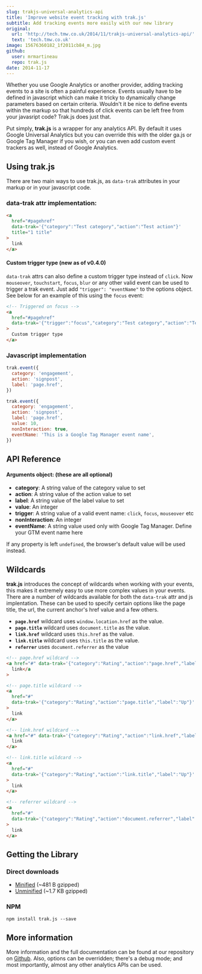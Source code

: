 ```yaml
---
slug: trakjs-universal-analytics-api
title: 'Improve website event tracking with trak.js'
subtitle: Add tracking events more easily with our new library
original:
  url: 'http://tech.tmw.co.uk/2014/11/trakjs-universal-analytics-api/'
  text: 'tech.tmw.co.uk'
image: 15676360182_1f2011cb84_m.jpg
github:
  user: mrmartineau
  repo: trak.js
date: 2014-11-17
---
```


Whether you use Google Analytics or another provider, adding tracking events to a site is often a painful experience. Events usually have to be defined in javascript which can make it tricky to dynamically change parameters based on certain criteria. Wouldn't it be nice to define events within the markup so that hundreds of click events can be left free from your javasript code? Trak.js does just that.

Put simply, **trak.js** is a wrapper for any analytics API. By default it uses Google Universal Analytics but you can override this with the older ga.js or Google Tag Manager if you wish, or you can even add custom event trackers as well, instead of Google Analytics.

## Using trak.js

There are two main ways to use trak.js, as `data-trak` attributes in your markup or in your javascript code.

### data-trak attr implementation:

```html
<a
  href="#pagehref"
  data-trak='{"category":"Test category","action":"Test action"}'
  title="1 title"
>
  link
</a>
```

#### Custom trigger type (new as of v0.4.0)

`data-trak` attrs can also define a custom trigger type instead of `click`. Now `mouseover`, `touchstart`, `focus`, `blur` or any other valid event can be used to trigger a trak event. Just add `"trigger": "eventName"` to the options object. See below for an example of this using the `focus` event:

```html
<!-- Triggered on focus -->
<a
  href="#pagehref"
  data-trak='{"trigger":"focus","category":"Test category","action":"Test action"}'
>
  Custom trigger type
</a>
```

### Javascript implementation

```js
trak.event({
  category: 'engagement',
  action: 'signpost',
  label: 'page.href',
})

trak.event({
  category: 'engagement',
  action: 'signpost',
  label: 'page.href',
  value: 10,
  nonInteraction: true,
  eventName: 'This is a Google Tag Manager event name',
})
```

## API Reference

#### Arguments object: (these are all optional)

- **category**: A string value of the category value to set
- **action**: A string value of the action value to set
- **label**: A string value of the label value to set
- **value**: An integer
- **trigger**: A string value of a valid event name: `click`, `focus`, `mouseover` etc
- **nonInteraction**: An integer
- **eventName**: A string value used only with Google Tag Manager. Define your GTM event name here

If any property is left `undefined`, the browser's default value will be used instead.

## Wildcards

**trak.js** introduces the concept of wildcards when working with your events, this makes it extremely easy to use more complex values in your events. There are a number of wildcards available for both the `data-trak` attr and js implentation. These can be used to specify certain options like the page title, the url, the current anchor's href value and a few others.

- **`page.href`** wildcard uses `window.location.href` as the value.
- **`page.title`** wildcard uses `document.title` as the value.
- **`link.href`** wildcard uses `this.href` as the value.
- **`link.title`** wildcard uses `this.title` as the value.
- **`referrer`** uses `document.referrer` as the value

```html
<!-- page.href wildcard -->
<a href="#" data-trak='{"category":"Rating","action":"page.href","label":"Up"}'>
  link</a
>

<!-- page.title wildcard -->
<a
  href="#"
  data-trak='{"category":"Rating","action":"page.title","label":"Up"}'
>
  link
</a>

<!-- link.href wildcard -->
<a href="#" data-trak='{"category":"Rating","action":"link.href","label":"Up"}'>
  link
</a>

<!-- link.title wildcard -->
<a
  href="#"
  data-trak='{"category":"Rating","action":"link.title","label":"Up"}'
>
  link
</a>

<!-- referrer wildcard -->
<a
  href="#"
  data-trak='{"category":"Rating","action":"document.referrer","label":"Up"}'
>
  link
</a>
```

## Getting the Library

### Direct downloads

- [Minified](https://raw.githubusercontent.com/mrmartineau/trak.js/master/dist/trak.min.js) (~481 B gzipped)
- [Unminified](https://raw.githubusercontent.com/mrmartineau/trak.js/master/dist/trak.js) (~1.7 KB gzipped)

### NPM

`npm install trak.js --save`

## More information

More information and the full documentation can be found at our repository on [Github](https://github.com/mrmartineau/trak.js). Also, options can be overridden; there's a debug mode; and most importantly, almost any other analytics APIs can be used.
